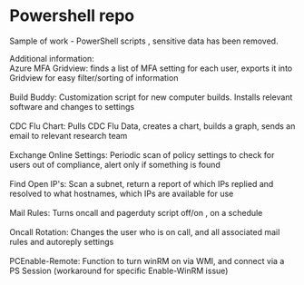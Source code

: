 # Powershell repo
Sample of work - PowerShell scripts , sensitive data has been removed.


Additional information:<br>
Azure MFA Gridview: finds a list of MFA setting for each user, exports it into Gridview for easy filter/sorting of information<br><br>
Build Buddy: Customization script for new computer builds. Installs relevant software and changes to settings<br><br>
CDC Flu Chart: Pulls CDC Flu Data, creates a chart, builds a graph, sends an email to relevant research team<br><br>
Exchange Online Settings: Periodic scan of policy settings to check for users out of compliance, alert only if something is found<br><br>
Find Open IP's: Scan a subnet, return a report of which IPs replied and resolved to what hostnames, which IPs are available for use<br><br>
Mail Rules: Turns oncall and pagerduty script off/on , on a schedule<br><br>
Oncall Rotation: Changes the user who is on call, and all associated mail rules and autoreply settings<br><br>
PCEnable-Remote: Function to turn winRM on via WMI, and connect via a PS Session (workaround for specific Enable-WinRM issue)<br><br>

